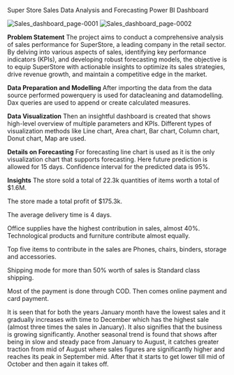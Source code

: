Super Store Sales Data Analysis and Forecasting Power BI Dashboard

![Sales_dashboard_page-0001](https://github.com/beewithmee/Super-Store_Sales_Dashboard/assets/163542182/8a42c6ca-99e7-47b3-8e51-f37730bc21e6)
![Sales_dashboard_page-0002](https://github.com/beewithmee/Super-Store_Sales_Dashboard/assets/163542182/3a7cd0db-2923-4755-b1fc-7cb5911af323)

**Problem Statement**
The project aims to conduct a comprehensive analysis of sales performance for SuperStore, a leading company in the retail sector. 
By delving into various aspects of sales, identifying key performance indicators (KPIs), and developing robust forecasting models, the objective is to equip SuperStore with actionable insights to optimize its sales strategies, drive revenue growth, and maintain a competitive edge in the market.

**Data Preparation and Modelling**
After importing the data from the data source performed powerquery is used for datacleaning and datamodelling. Dax queries are used to append or create calculated measures.

**Data Visualization**
Then an insightful dashboard is created that shows high-level overview of multiple parameters and KPIs. 
Different types of visualization methods like Line chart, Area chart, Bar chart, Column chart, Donut chart, Map are used.

**Details on Forecasting**
For forecasting line chart is used as it is the only visualization chart that supports forecasting. 
Here future prediction is allowed for 15 days. Confidence interval for the predicted data is 95%.

**Insights**
The store sold a total of 22.3k quantities of items worth a total of $1.6M.

The store made a total profit of $175.3k.

The average delivery time is 4 days.

Office supplies have the highest contribution in sales, almost 40%. Technological products and furniture contribute almost equally.

Top five items to contribute in the sales are Phones, chairs, binders, storage and accessories.

Shipping mode for more than 50% worth of sales is Standard class shipping.

Most of the payment is done through COD. Then comes online payment and card payment.

It is seen that for both the years January month have the lowest sales and it gradually increases with time to December which has the highest sale (almost three times the sales in January). It also signifies that the business is growing significantly.
Another seasonal trend is found that shows after being in slow and steady pace from January to August, it catches greater traction from mid of August where sales figures are significantly higher and reaches its peak in September mid. 
After that it starts to get lower till mid of October and then again it takes off.
